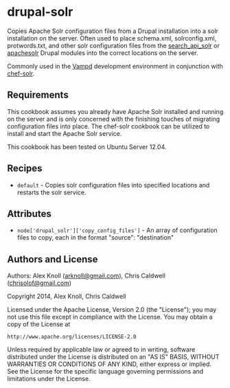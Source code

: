 # drupal-solr

Copies Apache Solr configuration files from a Drupal installation into a solr installation on the server.  Often used to place schema.xml, solrconfig.xml, protwords.txt, and other solr configuration files from the [search_api_solr](https://www.drupal.org/project/search_api_solr) or [apachesolr](https://www.drupal.org/project/apachesolr) Drupal modules into the correct locations on the server.

Commonly used in the [Vampd](https://github.com/vampd/vampd) development environment in conjunction with [chef-solr](https://github.com/dwradcliffe/chef-solr).

## Requirements

This cookbook assumes you already have Apache Solr installed and running on the server and is only concerned with the finishing touches of migrating configuration files into place.  The chef-solr cookbook can be utilized to install and start the Apache Solr service.

This cookbook has been tested on Ubuntu Server 12.04.

## Recipes

- `default` - Copies solr configuration files into specified locations and restarts the solr service.

## Attributes

- `node['drupal_solr']['copy_config_files']` - An array of configuration files to copy, each in the format "source": "destination"

## Authors and License

Authors: Alex Knoll (arknoll@gmail.com), Chris Caldwell (chrisolof@gmail.com)

Copyright 2014, Alex Knoll, Chris Caldwell

Licensed under the Apache License, Version 2.0 (the "License");
you may not use this file except in compliance with the License.
You may obtain a copy of the License at

    http://www.apache.org/licenses/LICENSE-2.0

Unless required by applicable law or agreed to in writing, software
distributed under the License is distributed on an "AS IS" BASIS,
WITHOUT WARRANTIES OR CONDITIONS OF ANY KIND, either express or implied.
See the License for the specific language governing permissions and
limitations under the License.
